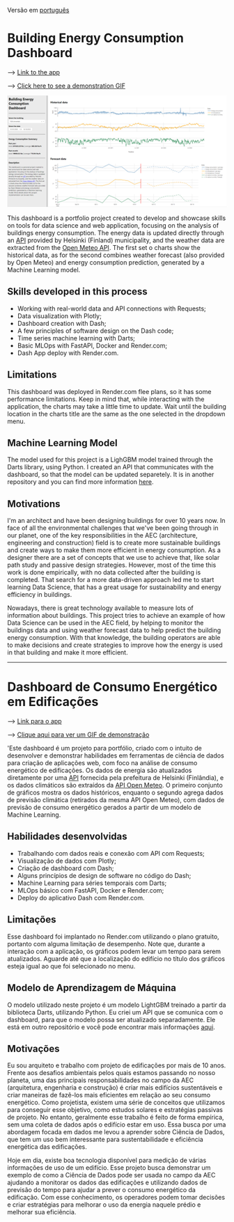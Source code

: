 Versão em [português](#pt-br)

# Building Energy Consumption Dashboard

--> [Link to the app](https://building-energy-dashboard.onrender.com)

--> [Click here to see a demonstration GIF](https://raw.githubusercontent.com/brunoperdigao/Building-Energy-Dashboard/master/Demonstracao-Dashboard.gif)

![dashboard image](https://raw.githubusercontent.com/brunoperdigao/Building-Energy-Dashboard/master/cover.png#vitrinedev "print screen of the dashboard page")

This dashboard is a portfolio project created to develop and showcase skills on tools for data science and web application, focusing on the analysis of buildings energy consumption. The energy data is updated directly through an [API](https://helsinki-openapi.nuuka.cloud/swagger/index.html#/) provided by Helsinki (Finland) municipality, and the weather data are extracted from the [Open Meteo API](https://open-meteo.com/). The first set o charts show the historical data, as for the second combines weather forecast (also provided by Open Meteo) and energy consumption prediction, generated by a Machine Learning model. 

## Skills developed in this process

- Working with real-world data and API connections with Requests; 
- Data visualization with Plotly;
- Dashboard creation with Dash;
- A few principles of software design on the Dash code;
- Time series machine learning with Darts;
- Basic MLOps with FastAPI, Docker and Render.com;
- Dash App deploy with Render.com.

## Limitations

This dashboard was deployed in Render.com flee plans, so it has some performance limitations. Keep in mind that, while interacting with the application, the charts may take a little time to update. Wait until the building location in the charts title are the same as the one selected in the dropdown menu.

## Machine Learning Model

The model used for this project is a LighGBM model trained through the Darts library, using Python. I created an API that communicates with the dashboard, so that the model can be updated separetely. It is in another repository and you can find more information [here](https://github.com/brunoperdigao/Building-Energy-ML-API).

## Motivations

I'm an architect and have been designing buildings for over 10 years now. In face of all the environmental challenges that we've been going through in our planet, one of the key responsibilities in the AEC (architecture, engineering and construction) field is to create more sustainable buildings and create ways to make them more efficient in energy consumption. As a designer there are a set of concepts that we use to achieve that, like solar path study and passive design strategies. However, most of the time this work is done empirically, with no data collected after the building is completed. That search for a more data-driven approach led me to start learning Data Science, that has a great usage for sustainability and energy efficiency in buildings.

Nowadays, there is great technology available to measure lots of information about buildings. This project tries to achieve an example of how Data Science can be used in the AEC field, by helping to monitor the buildings data and using weather forecast data to help predict the building energy consumption. With that knowledge, the building operators are able to make decisions and create strategies to improve how the energy is used in that building and make it more efficient.

---

<a id="pt-br"></a>

# Dashboard de Consumo Energético em Edificações
--> [Link para o app](https://building-energy-dashboard.onrender.com)

--> [Clique aqui para ver um GIF de demonstração](https://raw.githubusercontent.com/brunoperdigao/Building-Energy-Dashboard/master/Demonstracao-Dashboard.gif)


'Este dashboard é um projeto para portfólio, criado com o intuito de desenvolver e demonstrar habilidades em ferramentas de ciência de dados para criação de aplicações web, com foco na análise de consumo energético de edificações. Os dados de energia são atualizados diretamente por uma [API](https://helsinki-openapi.nuuka.cloud/swagger/index.html#/) fornecida pela prefeitura de Helsinki (Finlândia), e os dados climáticos são extraídos da [API Open Meteo](https://open-meteo.com/). O primeiro conjunto de gráficos mostra os dados históricos, enquanto o segundo agrega dados de previsão climática (retirados da mesma API Open Meteo), com dados de previsão de consumo energético gerados a partir de um modelo de Machine Learning.
## Habilidades desenvolvidas
- Trabalhando com dados reais e conexão com API com Requests;
- Visualização de dados com Plotly;
- Criação de dashboard com Dash;
- Alguns princípios de design de software no código do Dash;
- Machine Learning para séries temporais com Darts;
- MLOps básico com FastAPI, Docker e Render.com;
- Deploy do aplicativo Dash com Render.com.

## Limitações
Esse dashboard foi implantado no Render.com utilizando o plano gratuito, portanto com alguma limitação de desempenho. Note que, durante a interação com a aplicação, os gráficos podem levar um tempo para serem atualizados. Aguarde até que a localização do edifício no título dos gráficos esteja igual ao que foi selecionado no menu.

## Modelo de Aprendizagem de Máquina

O modelo utilizado neste projeto é um modelo LightGBM treinado a partir da biblioteca Darts, utilizando Python. Eu criei um API que se comunica com o dashboard, para que o modelo possa ser atualizado separadamente. Ele está em outro repositório e você pode encontrar mais informações [aqui](https://github.com/brunoperdigao/Building-Energy-ML-API).

## Motivações

Eu sou arquiteto e trabalho com projeto de edificações por mais de 10 anos. Frente aos desafios ambientais pelos quais estamos passando no nosso planeta, uma das principais responsabilidades no campo da AEC (arquitetura, engenharia e construção) é criar mais edifícios sustentáveis e criar maneiras de fazê-los mais eficientes em relação ao seu consumo energético. Como projetista, existem uma série de conceitos que utilizamos para conseguir esse objetivo, como estudos solares e estratégias passivas de projeto. No entanto, geralmente esse trabalho é feito de forma empírica, sem uma coleta de dados após o edifício estar em uso. Essa busca por uma abordagem focada em dados me levou a aprender sobre Ciência de Dados, que tem um uso bem interessante para sustentabilidade e eficiência energética das edificações.

Hoje em dia, existe boa tecnologia disponível para medição de várias informações de uso de um edifício. Esse projeto busca demonstrar um exemplo de como a Ciência de Dados pode ser usada no campo da AEC ajudando a monitorar os dados das edificações e utilizando dados de previsão do tempo para ajudar a prever o consumo energético da edificação. Com esse conhecimento, os operadores podem tomar decisões e criar estratégias para melhorar o uso da energia naquele prédio e melhorar sua eficiência.


